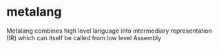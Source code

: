 # metalang
Metalang combines high level language into intermediary representation (IR) which can itself be called from low level Assembly

